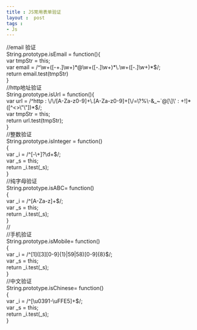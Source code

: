 ```yaml
---
title : JS常用表单验证
layout :  post
tags : 
- Js
---
```

<div> //email 验证<br/>String.prototype.isEmail = function(){<br/>    var tmpStr = this;<br/>    var email = /^\w+([-+.]\w+)*@\w+([-.]\w+)*\.\w+([-.]\w+)*$/;<br/>    return email.test(tmpStr)<br/>}<br/>//http地址验证<br/>String.prototype.isUrl = function(){<br/>    var url = /^http : \/\/[A-Za-z0-9]+\.[A-Za-z0-9]+[\/=\?%\-&amp;_~`@[\]\' : +!]*([^&lt;&gt;\"\"])*$/;<br/>    var tmpStr = this;<br/>    return url.test(tmpStr);<br/>}<br/>//整数验证<br/>String.prototype.isInteger = function()<br/>{<br/>    var _i = /^[-\+]?\d+$/;<br/>    var _s = this;<br/>    return _i.test(_s);<br/>}<br/>//纯字母验证<br/>String.prototype.isABC= function()<br/>{<br/>    var _i = /^[A-Za-z]+$/;<br/>    var _s = this;<br/>    return _i.test(_s);<br/>}<br/>//<br/>//手机验证<br/>String.prototype.isMobile= function()<br/>{<br/>    var _i = /^[1]([3][0-9]{1}|59|58)[0-9]{8}$/;<br/>    var _s = this;<br/>    return _i.test(_s);<br/>}<br/>//中文验证<br/>String.prototype.isChinese= function()<br/>{<br/>    var _i = /^[\u0391-\uFFE5]+$/;<br/>    var _s = this;<br/>    return _i.test(_s);<br/>} </div>